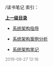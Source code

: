 /读书笔记 索引：


**[上一级目录](/index.md)**

- [系统架构指导](/读书笔记/系统架构指导.md)

- [系统架构案例分析](/读书笔记/系统架构案例分析.md)

- [系统架构笔记](/读书笔记/系统架构笔记.md)


<font size=2 color='grey'> 2019-09-27 12:16 </font>